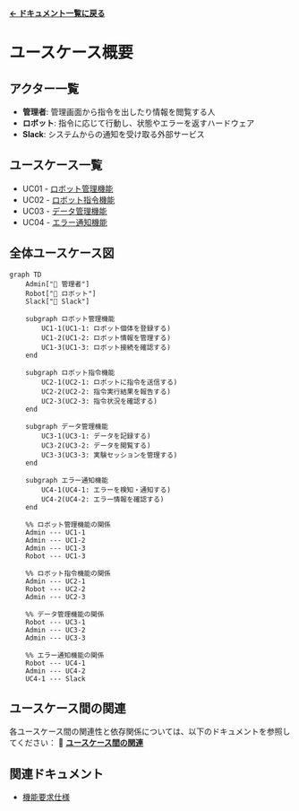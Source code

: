 **[← ドキュメント一覧に戻る](../index.md)**

# ユースケース概要

## アクター一覧

- **管理者**: 管理画面から指令を出したり情報を閲覧する人
- **ロボット**: 指令に応じて行動し、状態やエラーを返すハードウェア
- **Slack**: システムからの通知を受け取る外部サービス

## ユースケース一覧

* UC01 - [ロボット管理機能](UC01_robot_management/index.md)
* UC02 - [ロボット指令機能](UC02_robot_command/index.md)
* UC03 - [データ管理機能](UC03_data_management/index.md)
* UC04 - [エラー通知機能](UC04_error_notification/index.md) 


## 全体ユースケース図

```mermaid
graph TD
    Admin["👤 管理者"]
    Robot["🤖 ロボット"]
    Slack["💬 Slack"]

    subgraph ロボット管理機能
        UC1-1(UC1-1: ロボット個体を登録する)
        UC1-2(UC1-2: ロボット情報を管理する)
        UC1-3(UC1-3: ロボット接続を確認する)
    end

    subgraph ロボット指令機能
        UC2-1(UC2-1: ロボットに指令を送信する)
        UC2-2(UC2-2: 指令実行結果を報告する)
        UC2-3(UC2-3: 指令状況を確認する)
    end

    subgraph データ管理機能
        UC3-1(UC3-1: データを記録する)
        UC3-2(UC3-2: データを閲覧する)
        UC3-3(UC3-3: 実験セッションを管理する)
    end

    subgraph エラー通知機能
        UC4-1(UC4-1: エラーを検知・通知する)
        UC4-2(UC4-2: エラー情報を確認する)
    end

    %% ロボット管理機能の関係
    Admin --- UC1-1
    Admin --- UC1-2
    Admin --- UC1-3
    Robot --- UC1-3

    %% ロボット指令機能の関係
    Admin --- UC2-1
    Robot --- UC2-2
    Admin --- UC2-3

    %% データ管理機能の関係
    Robot --- UC3-1
    Admin --- UC3-2
    Admin --- UC3-3

    %% エラー通知機能の関係
    Robot --- UC4-1
    Admin --- UC4-2
    UC4-1 --- Slack
```


## ユースケース間の関連

各ユースケース間の関連性と依存関係については、以下のドキュメントを参照してください：
📖 **[ユースケース間の関連](usecase_relationships.md)**

## 関連ドキュメント

- [機能要求仕様](../10_requirements/functional_requirements.md)
